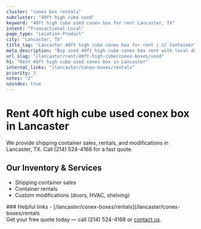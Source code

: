 ```yaml
---
cluster: "conex box rentals"
subcluster: "40ft high cube used"
keyword: "40ft high cube used conex box for rent Lancaster, TX"
intent: "Transactional-Local"
page_type: "Location-Product"
city: "Lancaster, TX"
title_tag: "Lancaster 40ft high cube conex box for rent | LC Container"
meta_description: "Buy used 40ft high cube conex box rent with local delivery in Lancaster, TX. LC Container — local Since 2003. Request a fast quote today."
url_slug: "/lancaster/rent/40ft-high-cube/conex-boxes/used"
h1: "Rent 40ft high cube used conex box in Lancaster"
internal_links: "/lancaster/conex-boxes/rentals"
priority: 3
notes: "2"
noindex: true
---
```


# Rent 40ft high cube used conex box in Lancaster

We provide shipping container sales, rentals, and modifications in Lancaster, TX. Call (214) 524-4168 for a fast quote.

## Our Inventory & Services
- Shipping container sales
- Container rentals
- Custom modifications (doors, HVAC, shelving)

<div data-section="internal-links">
### Helpful links
- [/lancaster/conex-boxes/rentals](/lancaster/conex-boxes/rentals
</div>

<div data-section="cta">
Get your free quote today — call (214) 524-4168 or <a href="/contact">contact us</a>.
</div>

<script type="application/ld+json">{"@context":"https://schema.org","@type":"FAQPage","mainEntity":[{"@type":"Question","name":"How much does delivery cost in Lancaster, TX?","acceptedAnswer":{"@type":"Answer","text":"Delivery costs vary by distance and container size. Most deliveries in Lancaster, TX range from $150-$300. Call (214) 524-4168 for an exact quote based on your specific location."}},{"@type":"Question","name":"Do you offer financing or payment plans?","acceptedAnswer":{"@type":"Answer","text":"We accept major credit cards, checks, and can discuss commercial terms for bulk purchases. Call (214) 524-4168 to discuss options."}},{"@type":"Question","name":"Can you customize containers in Lancaster, TX?","acceptedAnswer":{"@type":"Answer","text":"Yes — we perform modifications like doors, HVAC, insulation, and shelving. Request a custom quote at (214) 524-4168 or via our contact form."}}]}</script>
